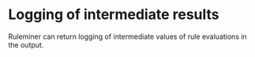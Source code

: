 # Logging of intermediate results

Ruleminer can return logging of intermediate values of rule evaluations in the output.

